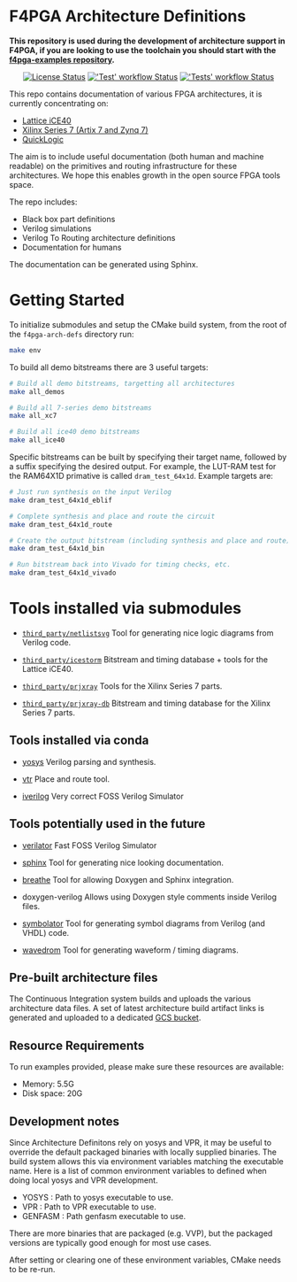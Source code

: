 # F4PGA Architecture Definitions

**This repository is used during the development of architecture support in F4PGA, if you are looking to use the**
**toolchain you should start with the [f4pga-examples repository](https://github.com/chipsalliance/f4pga-examples).**

<p align="center">
  <a title="License Status" href="https://github.com/SymbiFlow/f4pga-arch-defs/blob/master/COPYING"><img alt="License Status" src="https://img.shields.io/github/license/SymbiFlow/f4pga-arch-defs?longCache=true&style=flat-square"></a><!--
  -->
  <a title="Documentation Status" href="https://f4pga.readthedocs.io/projects/arch-defs/"><img alt="'Test' workflow Status" src="https://img.shields.io/readthedocs/symbiflow-arch-defs/latest?longCache=true&style=flat-square&logo=ReadTheDocs&logoColor=fff"></a><!--
  -->
  <a title="'Tests' workflow Status" href="https://github.com/SymbiFlow/f4pga-arch-defs/actions?query=workflow%3ATests"><img alt="'Tests' workflow Status" src="https://img.shields.io/github/workflow/status/SymbiFlow/f4pga-arch-defs/Tests/master?longCache=true&style=flat-square&label=Test&logo=github%20actions&logoColor=fff"></a><!--
  -->
</p>

This repo contains documentation of various FPGA architectures, it is currently concentrating on:

* [Lattice iCE40](ice40)
* [Xilinx Series 7 (Artix 7 and Zynq 7)](xc/xc7)
* [QuickLogic](quicklogic)

The aim is to include useful documentation (both human and machine readable) on the primitives and routing
infrastructure for these architectures.
We hope this enables growth in the open source FPGA tools space.

The repo includes:

 * Black box part definitions
 * Verilog simulations
 * Verilog To Routing architecture definitions
 * Documentation for humans

The documentation can be generated using Sphinx.

# Getting Started

To initialize submodules and setup the CMake build system, from the root of the `f4pga-arch-defs` directory run:

```bash
make env
```

To build all demo bitstreams there are 3 useful targets:

```bash
# Build all demo bitstreams, targetting all architectures
make all_demos

# Build all 7-series demo bitstreams
make all_xc7

# Build all ice40 demo bitstreams
make all_ice40
```

Specific bitstreams can be built by specifying their target name, followed by a suffix specifying the desired output.
For example, the LUT-RAM test for the RAM64X1D primative is called `dram_test_64x1d`.
Example targets are:


```bash
# Just run synthesis on the input Verilog
make dram_test_64x1d_eblif

# Complete synthesis and place and route the circuit
make dram_test_64x1d_route

# Create the output bitstream (including synthesis and place and route)
make dram_test_64x1d_bin

# Run bitstream back into Vivado for timing checks, etc.
make dram_test_64x1d_vivado
```

# Tools installed via submodules

 * [`third_party/netlistsvg`](https://github.com/nturley/netlistsvg/)
   Tool for generating nice logic diagrams from Verilog code.

 * [`third_party/icestorm`](https://github.com/cliffordwolf/icestorm/)
   Bitstream and timing database + tools for the Lattice iCE40.

 * [`third_party/prjxray`](https://github.com/f4pga/prjxray/)
   Tools for the Xilinx Series 7 parts.

 * [`third_party/prjxray-db`](https://github.com/f4pga/prjxray-db/)
   Bitstream and timing database for the Xilinx Series 7 parts.

## Tools installed via conda

 * [yosys](https://github.com/YosysHQ/yosys)
   Verilog parsing and synthesis.

 * [vtr](https://github.com/verilog-to-routing/vtr-verilog-to-routing)
   Place and route tool.

 * [iverilog](https://github.com/steveicarus/iverilog)
   Very correct FOSS Verilog Simulator

## Tools potentially used in the future

 * [verilator](https://www.veripool.org/wiki/verilator)
   Fast FOSS Verilog Simulator

 * [sphinx](http://www.sphinx-doc.org/en/master/)
   Tool for generating nice looking documentation.

 * [breathe](https://breathe.readthedocs.io/en/latest/)
   Tool for allowing Doxygen and Sphinx integration.

 * doxygen-verilog
   Allows using Doxygen style comments inside Verilog files.

 * [symbolator](https://kevinpt.github.io/symbolator/)
   Tool for generating symbol diagrams from Verilog (and VHDL) code.

 * [wavedrom](https://wavedrom.com/)
   Tool for generating waveform / timing diagrams.

## Pre-built architecture files

The Continuous Integration system builds and uploads the various architecture data files.
A set of latest architecture build artifact links is generated and uploaded to a dedicated [GCS bucket](https://storage.cloud.google.com/symbiflow-arch-defs-gha/).

## Resource Requirements

To run examples provided, please make sure these resources are available:
 * Memory: 5.5G
 * Disk space: 20G

## Development notes

Since Architecture Definitons rely on yosys and VPR, it may be useful to override the default packaged binaries with
locally supplied binaries.
The build system allows this via environment variables matching the executable name.
Here is a list of common environment variables to defined when doing local yosys and VPR development.

* YOSYS : Path to yosys executable to use.
* VPR : Path to VPR executable to use.
* GENFASM : Path genfasm executable to use.

There are more binaries that are packaged (e.g. VVP), but the packaged versions are typically good enough for most use
cases.

After setting or clearing one of these environment variables, CMake needs to be re-run.
